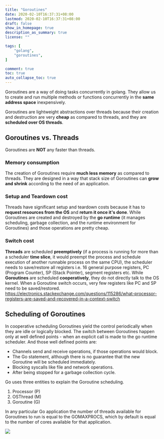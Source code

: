 ```yaml
---
title: "Goroutines"
date: 2020-02-10T16:37:31+08:00
lastmod: 2020-02-10T16:37:31+08:00
draft: false
show_in_homepage: true
description_as_summary: true
license: ""

tags: [
    "golang",
    "goroutines",
]

comment: true
toc: true
auto_collapse_toc: true
---
```


Goroutines are a way of doing tasks concurrently in golang. They allow
us to create and run multiple methods or functions concurrently in the
**same address space** inexpensively.

Goroutines are lightweight abstractions over threads because their 
creation and destruction are very **cheap** as compared to threads, and 
they are **scheduled over OS threads**.


## Goroutines vs. Threads
Goroutines are **NOT** any faster than threads.

### Memory consumption

The creation of Goroutines require **much less memory** as compared to threads. They are designed in a way that stack size of Goroutines can **grow and shrink** according to the need of an application.

### Setup and Teardown cost
Threads have significant setup and teardown costs because it has to **request resources from the OS** and **return it once it's done**. While Goroutines are created and destroyed by the **go runtime** (it manages scheduling, garbage collection, and the runtime environment for Goroutines) and those operations are pretty cheap.

### Switch cost
**Threads** are scheduled **preemptively** (if a process is running for more than a scheduler **time slice**, it would preempt the process and schedule execution of another runnable process on the same CPU), the scheduler needs to save/restore all registers i.e. 16 general purpose registers, PC (Program Counter), SP (Stack Pointer), segment registers etc.
While **Goroutines** are scheduled **cooperatively**, they do not directly talk to the OS kernel. When a Goroutine switch occurs, very few registers like PC and SP need to be saved/restored. https://electronics.stackexchange.com/questions/115286/what-processor-registers-are-saved-and-recovered-in-a-context-switch

## Scheduling of Goroutines
In cooperative scheduling Goroutines yield the control periodically when they are idle or logically blocked. The switch between Goroutines happen only at well defined points - when an explicit call is made to the go runtime scheduler. And those well defined points are:
- Channels send and receive operations, if those operations would block.
- The Go statement, although there is no guarantee that the new Goroutine will be scheduled immediately.
- Blocking syscalls like file and network operations.
- After being stopped for a garbage collection cycle.

Go uses three entities to explain the Goroutine scheduling.
1. Processor (P)
2. OSThread (M)
3. Goroutine (G)

In any particular Go application the number of threads available for Goroutines to run is equal to the GOMAXPROCS, which by default is equal to the number of cores available for that application.

![](/images/golang-goroutine-scheduling.png)